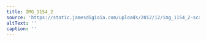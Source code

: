 ```yaml
---
title: IMG_1154_2
source: 'https://static.jamesdigioia.com/uploads/2012/12/img_1154_2-scaled.jpg'
altText: ''
caption: ''
---
```


